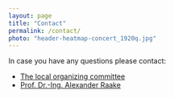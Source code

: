 ```yaml
---
layout: page
title: "Contact"
permalink: /contact/
photo: "header-heatmap-concert_1920q.jpg"
---
```


In case you have any questions please contact:

* <a href="mailto:svcp2022@tu-ilmenau.de">The local organizing committee</a>   
* <a href="mailto:alexander.raake@tu-ilmenau.de">Prof. Dr.-Ing. Alexander Raake</a>   
